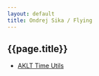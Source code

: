 ```yaml
---
layout: default
title: Ondrej Sika / Flying
---
```


## {{page.title}}

- [AKLT Time Utils](https://aklt-time-utils.xsika.com)
